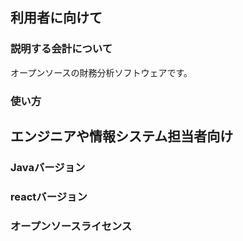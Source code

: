 ## 利用者に向けて
### 説明する会計について
オープンソースの財務分析ソフトウェアです。
### 使い方

## エンジニアや情報システム担当者向け
### Javaバージョン
### reactバージョン
### オープンソースライセンス
